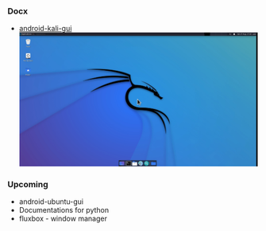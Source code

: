 ### Docx
* [android-kali-gui](https://github.com/harsh7i/Docx/tree/main/android-kali-gui#hello-world-)
   <img src="android-kali-gui/assets/kali-linux.jpg">

### Upcoming
* android-ubuntu-gui
* Documentations for python
* fluxbox - window manager
